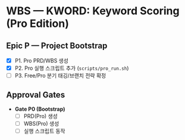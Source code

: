 # WBS — KWORD: Keyword Scoring (Pro Edition)

## Epic P — Project Bootstrap
- [x] P1. Pro PRD/WBS 생성
- [x] P2. Pro 실행 스크립트 추가 (`scripts/pro_run.sh`)
- [ ] P3. Free/Pro 분기 태깅/브랜치 전략 확정

## Approval Gates
- **Gate P0 (Bootstrap)**
  - [ ] PRD(Pro) 생성
  - [ ] WBS(Pro) 생성
  - [ ] 실행 스크립트 동작
